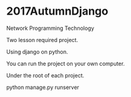 
# 2017AutumnDjango
Network Programming Technology

Two lesson required project.

Using django on python.

You can run the project on your own computer.

Under the root of each project.

python manage.py runserver
